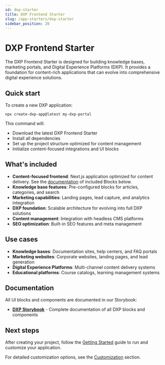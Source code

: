 ```yaml
---
id: dxp-starter
title: DXP Frontend Starter
slug: /app-starters/dxp-starter
sidebar_position: 20
---
```


# DXP Frontend Starter

The DXP Frontend Starter is designed for building knowledge bases, marketing portals, and Digital Experience Platforms (DXP). It provides a foundation for content-rich applications that can evolve into comprehensive digital experience solutions.

## Quick start

To create a new DXP application:

```shell
npx create-dxp-app@latest my-dxp-portal
```

This command will:
- Download the latest DXP Frontend Starter
- Install all dependencies
- Set up the project structure optimized for content management
- Initialize content-focused integrations and UI blocks

## What's included

- **Content-focused frontend**: Next.js application optimized for content delivery. See the [documentation](#documentation) of included Blocks below.
- **Knowledge base features**: Pre-configured blocks for articles, categories, and search
- **Marketing capabilities**: Landing pages, lead capture, and analytics integration
- **DXP foundation**: Scalable architecture for evolving into full DXP solutions
- **Content management**: Integration with headless CMS platforms
- **SEO optimization**: Built-in SEO features and meta management

## Use cases

- **Knowledge bases**: Documentation sites, help centers, and FAQ portals
- **Marketing websites**: Corporate websites, landing pages, and lead generation
- **Digital Experience Platforms**: Multi-channel content delivery systems
- **Educational platforms**: Course catalogs, learning management systems

## Documentation

All UI blocks and components are documented in our Storybook:
- **[DXP Storybook](http://storybook-dxp.openselfservice.com)** - Complete documentation of all DXP blocks and components

## Next steps

After creating your project, follow the [Getting Started](../getting-started/overview.md) guide to run and customize your application.

For detailed customization options, see the [Customization](../guides/customization.md) section.



